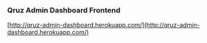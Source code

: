 ### Qruz Admin Dashboard Frontend
[http://qruz-admin-dashboard.herokuapp.com/](http://qruz-admin-dashboard.herokuapp.com/)